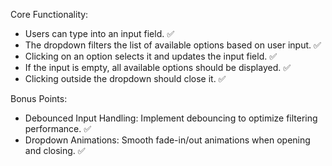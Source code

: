 Core Functionality:

- Users can type into an input field. ✅
- The dropdown filters the list of available options based on user input. ✅
- Clicking on an option selects it and updates the input field. ✅
- If the input is empty, all available options should be displayed. ✅
- Clicking outside the dropdown should close it. ✅


Bonus Points:

- Debounced Input Handling: Implement debouncing to optimize filtering performance. ✅
- Dropdown Animations: Smooth fade-in/out animations when opening and closing. ✅

